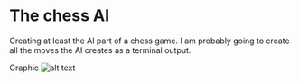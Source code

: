 # The chess AI

Creating at least the AI part of a chess game. I am probably going to create all the moves the AI creates as a terminal output. 

Graphic
![alt text](https://github.com/[Alongalili0]/[AlonIndiviualProject]/chessAi.jpg?raw=true)
